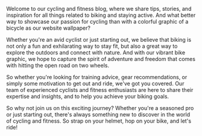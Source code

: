 <!--
Write me content for website with wallpaper "A colorful graphic of a bicycle for a cycling or fitness blog"
-->

<!--font:Montserrat-->

Welcome to our cycling and fitness blog, where we share tips, stories, and inspiration for all things related to biking and staying active. And what better way to showcase our passion for cycling than with a colorful graphic of a bicycle as our website wallpaper?

Whether you're an avid cyclist or just starting out, we believe that biking is not only a fun and exhilarating way to stay fit, but also a great way to explore the outdoors and connect with nature. And with our vibrant bike graphic, we hope to capture the spirit of adventure and freedom that comes with hitting the open road on two wheels.

So whether you're looking for training advice, gear recommendations, or simply some motivation to get out and ride, we've got you covered. Our team of experienced cyclists and fitness enthusiasts are here to share their expertise and insights, and to help you achieve your biking goals.

So why not join us on this exciting journey? Whether you're a seasoned pro or just starting out, there's always something new to discover in the world of cycling and fitness. So strap on your helmet, hop on your bike, and let's ride!
